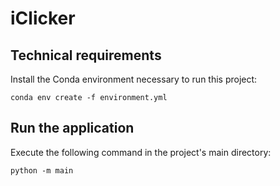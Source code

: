 # iClicker

## Technical requirements
Install the Conda environment necessary to run this project:

`conda env create -f environment.yml`

## Run the application
Execute the following command in the project's main directory:

`python -m main`
